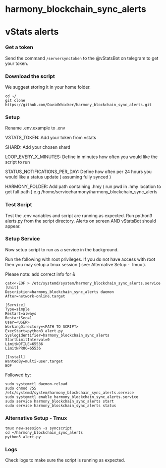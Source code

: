 # harmony_blockchain_sync_alerts

# vStats alerts

### Get a token
Send the command `/serversynctoken` to the @vStatsBot on telegram to get your token.

### Download the script
We suggest storing it in your home folder.

```
cd ~/
git clone https://github.com/DavidWhicker/harmony_blockchain_sync_alerts.git
```

### Setup 
Rename .env.example to .env

VSTATS_TOKEN: Add your token from vstats 

SHARD: Add your chosen shard

LOOP_EVERY_X_MINUTES: Define in minutes how often you would like the script to run

STATUS_NOTIFICATIONS_PER_DAY: Define how often per 24 hours you would like a status update ( assuming fully synced )

HARMONY_FOLDER: Add path containing .hmy ( run pwd in .hmy location to get full path ) e.g /home/serviceharmony/harmony_blockchain_sync_alerts

### Test Script 
Test the .env variables and script are running as expected. Run python3 alerts.py from the script directory. Alerts on screen AND vStatsBot should appear. 

### Setup Service
Now setup script to run as a service in the background. 

Run the following with root privileges. If you do not have access with root then you may setup a tmux session ( see: Alternative Setup - Tmux ).

Please note: add correct info for <USER> & <PATH TO SCRIPT>

```
cat<<-EOF > /etc/systemd/system/harmony_blockchain_sync_alerts.service
[Unit]
Description=harmony_blockchain_sync_alerts daemon
After=network-online.target

[Service]
Type=simple
Restart=always
RestartSec=1
User=<USER>
WorkingDirectory=<PATH TO SCRIPT>
ExecStart=python3 alert.py
SyslogIdentifier=harmony_blockchain_sync_alerts
StartLimitInterval=0
LimitNOFILE=65536
LimitNPROC=65536

[Install]
WantedBy=multi-user.target
EOF
```
Followed by:

```
sudo systemctl daemon-reload
sudo chmod 755 /etc/systemd/system/harmony_blockchain_sync_alerts.service
sudo systemctl enable harmony_blockchain_sync_alerts.service
sudo service harmony_blockchain_sync_alerts start
sudo service harmony_blockchain_sync_alerts status
```

### Alternative Setup - Tmux
```
tmux new-session -s syncscript
cd ~/harmony_blockchain_sync_alerts
python3 alert.py
```


### Logs
Check logs to make sure the script is running as expected. 
